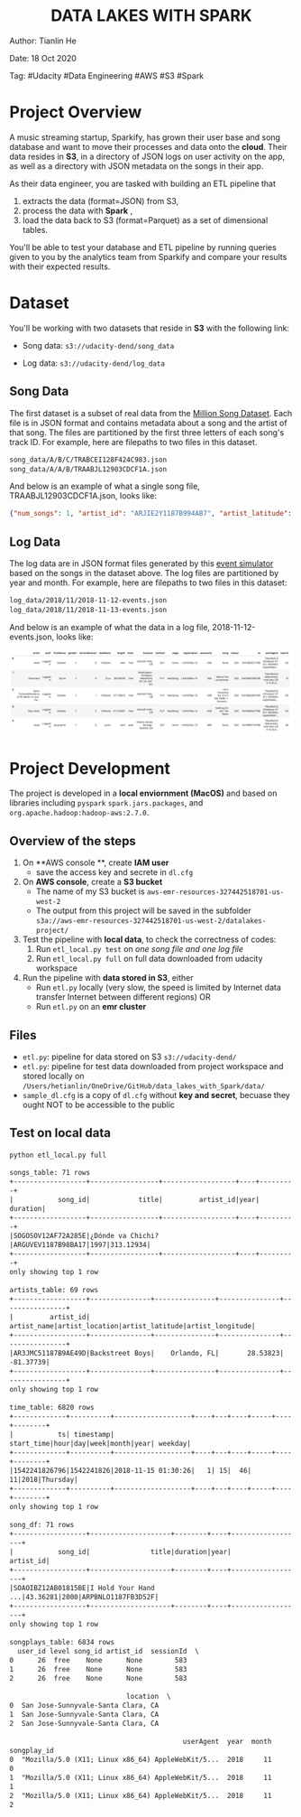 <h1>
  <center>DATA LAKES WITH SPARK</center>
</h1>



Author: Tianlin He

Date: 18 Oct 2020

Tag: #Udacity #Data Engineering #AWS #S3 #Spark

# Project Overview

A music streaming startup, Sparkify, has grown their user base and song database and want to move their processes and data onto the **cloud**. Their data resides in **S3**, in a directory of JSON logs on user activity on the app, as well as a directory with JSON metadata on the songs in their app.

As their data engineer, you are tasked with building an ETL pipeline that 

1. extracts the data (format=JSON) from S3, 
2. process the data with **Spark** , 
3. load the data back to S3 (format=Parquet) as a set of dimensional tables. 

You'll be able to test your database and ETL pipeline by running queries given to you by the analytics team from Sparkify and compare your results with their expected results.

# Dataset

You'll be working with two datasets that reside in **S3** with the following link:

- Song data: `s3://udacity-dend/song_data`

- Log data: `s3://udacity-dend/log_data`

    

## Song Data

The first dataset is a subset of real data from the [Million Song Dataset](https://labrosa.ee.columbia.edu/millionsong/). Each file is in JSON format and contains metadata about a song and the artist of that song. The files are partitioned by the first three letters of each song's track ID. For example, here are filepaths to two files in this dataset.

```txt
song_data/A/B/C/TRABCEI128F424C983.json
song_data/A/A/B/TRAABJL12903CDCF1A.json
```

And below is an example of what a single song file, TRAABJL12903CDCF1A.json, looks like:

```json
{"num_songs": 1, "artist_id": "ARJIE2Y1187B994AB7", "artist_latitude": null, "artist_longitude": null, "artist_location": "", "artist_name": "Line Renaud", "song_id": "SOUPIRU12A6D4FA1E1", "title": "Der Kleine Dompfaff", "duration": 152.92036, "year": 0}
```

## Log Data

The log data are in JSON format files generated by this [event simulator](https://github.com/Interana/eventsim) based on the songs in the dataset above. The log files are partitioned by year and month. For example, here are filepaths to two files in this dataset:

```txt
log_data/2018/11/2018-11-12-events.json
log_data/2018/11/2018-11-13-events.json
```

And below is an example of what the data in a log file, 2018-11-12-events.json, looks like:

![img](img/log-data-3027924.png)

# Project Development

The project is developed in a **local enviornment (MacOS)** and based on libraries including `pyspark` `spark.jars.packages`, and `org.apache.hadoop:hadoop-aws:2.7.0`. 

## Overview of the steps

1. On **AWS console **, create **IAM user**
    * save the access key and secrete in `dl.cfg`
2. On **AWS console**, create a **S3 bucket**
    * The name of my S3 bucket is `aws-emr-resources-327442518701-us-west-2`
    * The output from this project will be saved in the subfolder `s3a://aws-emr-resources-327442518701-us-west-2/datalakes-project/`
3. Test the pipeline with **local data**, to check the correctness of codes:
    1. Run `etl_local.py test` on *one song file and one log file*
    2. Run `etl_local.py full` on full data downloaded from udacity workspace
4. Run the pipeline with **data stored in S3**, either
    * Run `etl.py` locally (very slow, the speed is limited by Internet data transfer Internet between different regions) OR
    * Run `etl.py` on an **emr cluster**

## Files

* `etl.py`: pipeline for data stored on S3 `s3://udacity-dend/`
* `etl.py`: pipeline for test data downloaded from project workspace and stored locally on `/Users/hetianlin/OneDrive/GitHub/data_lakes_with_Spark/data/`
* `sample_dl.cfg` is a copy of `dl.cfg` without  **key and secret**, becuase they ought NOT to be accessible to the public

## Test on local data

```bash
python etl_local.py full
```

```
songs_table: 71 rows
+------------------+-----------------+------------------+----+---------+
|           song_id|            title|         artist_id|year| duration|
+------------------+-----------------+------------------+----+---------+
|SOGOSOV12AF72A285E|¿Dónde va Chichi?|ARGUVEV1187B98BA17|1997|313.12934|
+------------------+-----------------+------------------+----+---------+
only showing top 1 row

artists_table: 69 rows
+------------------+---------------+---------------+---------------+----------------+
|         artist_id|    artist_name|artist_location|artist_latitude|artist_longitude|
+------------------+---------------+---------------+---------------+----------------+
|AR3JMC51187B9AE49D|Backstreet Boys|    Orlando, FL|       28.53823|       -81.37739|
+------------------+---------------+---------------+---------------+----------------+
only showing top 1 row

time_table: 6820 rows
+-------------+----------+-------------------+----+---+----+-----+----+--------+
|           ts| timestamp|         start_time|hour|day|week|month|year| weekday|
+-------------+----------+-------------------+----+---+----+-----+----+--------+
|1542241826796|1542241826|2018-11-15 01:30:26|   1| 15|  46|   11|2018|Thursday|
+-------------+----------+-------------------+----+---+----+-----+----+--------+
only showing top 1 row

song_df: 71 rows
+------------------+--------------------+--------+----+------------------+
|           song_id|               title|duration|year|         artist_id|
+------------------+--------------------+--------+----+------------------+
|SOAOIBZ12AB01815BE|I Hold Your Hand ...|43.36281|2000|ARPBNLO1187FB3D52F|
+------------------+--------------------+--------+----+------------------+
only showing top 1 row

songplays_table: 6834 rows
  user_id level song_id artist_id  sessionId  \
0      26  free    None      None        583   
1      26  free    None      None        583   
2      26  free    None      None        583   

                             location  \
0  San Jose-Sunnyvale-Santa Clara, CA   
1  San Jose-Sunnyvale-Santa Clara, CA   
2  San Jose-Sunnyvale-Santa Clara, CA   

                                           userAgent  year  month  songplay_id  
0  "Mozilla/5.0 (X11; Linux x86_64) AppleWebKit/5...  2018     11            0  
1  "Mozilla/5.0 (X11; Linux x86_64) AppleWebKit/5...  2018     11            1  
2  "Mozilla/5.0 (X11; Linux x86_64) AppleWebKit/5...  2018     11            2  
```